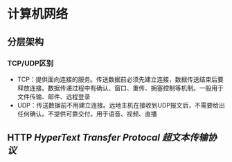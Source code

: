 # 计算机网络

## 分层架构

### TCP/UDP区别

- TCP：提供面向连接的服务。传送数据前必须先建立连接，数据传送结束后要释放连接。数据传递过程中有确认、窗口、重传、拥塞控制等机制。一般用于文件传输、邮件、远程登录
- UDP：传送数据前不用建立连接。远地主机在接收到UDP报文后，不需要给出任何确认。不提供可靠交付。用于语音、视频、直播



## **HTTP** *HyperText Transfer Protocal* *超文本传输协议*





